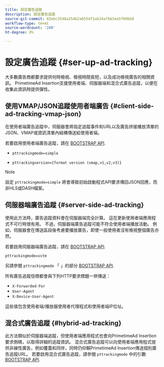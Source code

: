 ```yaml
---
title: 設定廣告追蹤
description: 設定廣告追蹤
source-git-commit: 02ebc3548a254b2a6554f1ab34afbb3ea5f09bb8
workflow-type: tm+mt
source-wordcount: '280'
ht-degree: 0%

---
```


# 設定廣告追蹤 {#ser-up-ad-tracking}

大多數廣告商都要求提供何時檢視、檢視時間長短，以及成功檢視廣告的相關資訊。 PrimetimeAd Insertion支援使用者端、伺服器端和混合式廣告追蹤，以便在收集此資訊時提供彈性。

## 使用VMAP/JSON追蹤使用者端廣告 {#client-side-ad-tracking-vmap-json}

在使用者端廣告追蹤中，伺服器會將指定追蹤事件和URL以及廣告拼接播放清單的JSON、VMAP或資訊清單內結構傳送給使用者端。

若要啟用使用者端廣告追蹤，請在 [BOOTSTRAP API](/help/primetime-ad-insertion/technical-reference/bootstrap-api.md).

* `pttrackingmode=simple`

* `pttrackingversion={format version (vmap,v1,v2,v3)}`

>[!NOTE]
>
>設定 `pttrackingmode=simple` 將會導致初始啟動程式API要求傳回JSON回應，而非HLS或DASH檔案。

<!-- **Daniel to check. The specified file in this statement does not exist.** 
More information about `pttrackingmode`, `pttrackingversion` formats, can be found in [API Reference: Manifest server query parameters](manifest-server-query-parameters.md). -->

<!--Show examples of how to request a sidecar] -->

## 伺服器端廣告追蹤 {#server-side-ad-tracking}

使用此方法時，廣告追蹤資料會在伺服器端完全計算。 這在更新使用者端應用程式不可行時很有用。 不過，伺服器端廣告追蹤可能不符合使用者端播放活動。 例如，伺服器會在傳送區段後考慮要播放廣告，即使一般使用者沒有檢視整個廣告亦然。

若要啟用伺服器端廣告追蹤，請在 [BOOTSTRAP API](/help/primetime-ad-insertion/technical-reference/bootstrap-api.md).

`pttrackingmode=sstm`

另請參閱 `pttrackingmode` 「 」的部分 [BOOTSTRAP API](/help/primetime-ad-insertion/technical-reference/bootstrap-api.md).

所有廣告追蹤信標都會與下列HTTP要求標題一併傳送：

* `X-Forwarded-For`
* `User-Agent`
* `X-Device-User-Agent`

這些值包含使用者端/播放器使用者代理程式和使用者端IP位址。

## 混合式廣告追蹤 {#hybrid-ad-tracking}

此方法類似於伺服器端追蹤，但使用者端應用程式也會向PrimetimeAd Insertion要求側碼，以取得詳細的追蹤資訊。 混合式廣告追蹤可以向使用者端應用程式提供非線性廣告，例如覆蓋和同伴，同時仍仰賴PrimetimeAd Insertion傳送個別廣告追蹤URL。
若要啟用混合式廣告追蹤，請參閱 `pttrackingmode` 中的引數 [BOOTSTRAP API](/help/primetime-ad-insertion/technical-reference/bootstrap-api.md).
